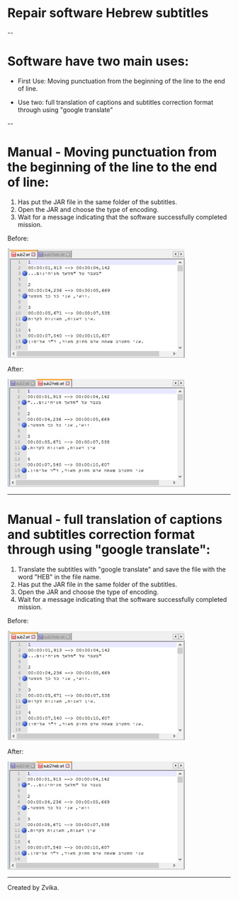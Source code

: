 # Repair software Hebrew subtitles

--

# Software have two main uses:

 - First Use: Moving punctuation from the beginning of the line to the end of line.
 
 - Use two: full translation of captions and subtitles correction format through using "google translate"


--
# Manual - Moving punctuation from the beginning of the line to the end of line:
1. Has put the JAR file in the same folder of the subtitles.
2. Open the JAR and choose the type of encoding.
3. Wait for a message indicating that the software successfully completed mission.

Before:
<p align="left">
  <img src="https://github.com/zvibinyamin/RepairHebSub/blob/master/Examples/before.jpg?raw=true" width="400"/>
</p>

After:
<p align="left">
  <img src="https://github.com/zvibinyamin/RepairHebSub/blob/master/Examples/after.jpg?raw=true" width="400"/>
</p>

---

# Manual - full translation of captions and subtitles correction format through using "google translate":
1. Translate the subtitles with "google translate" and save the file with the word "HEB" in the file name.
2. Has put the JAR file in the same folder of the subtitles.
3. Open the JAR and choose the type of encoding.
4. Wait for a message indicating that the software successfully completed mission.

Before:
<p align="left">
  <img src="https://github.com/zvibinyamin/RepairHebSub/blob/master/Examples/before.jpg?raw=true" width="400"/>
</p>

After:
<p align="left">
  <img src="https://github.com/zvibinyamin/RepairHebSub/blob/master/Examples/after.jpg?raw=true" width="400"/>
</p>

---

Created by Zvika.


